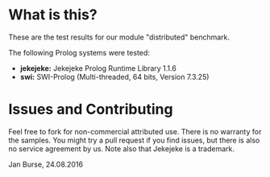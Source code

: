 # What is this?

These are the test results for our module "distributed" benchmark.

The following Prolog systems were tested:
- **jekejeke:** Jekejeke Prolog Runtime Library 1.1.6
- **swi:** SWI-Prolog (Multi-threaded, 64 bits, Version 7.3.25)

# Issues and Contributing

Feel free to fork for non-commercial attributed use. There
is no warranty for the samples. You might try a pull
request if you find issues, but there is also no service
agreement by us. Note also that Jekejeke is a trademark.

Jan Burse, 24.08.2016